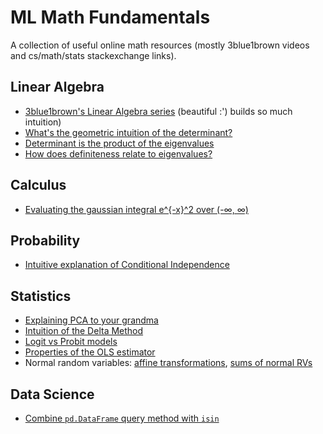 # ML Math Fundamentals

A collection of useful online math resources (mostly 3blue1brown videos and cs/math/stats stackexchange links).

## Linear Algebra
- [3blue1brown's Linear Algebra series](https://www.youtube.com/playlist?list=PLZHQObOWTQDPD3MizzM2xVFitgF8hE_ab) (beautiful :') builds so much intuition)
- [What's the geometric intuition of the determinant?](https://www.youtube.com/watch?v=Ip3X9LOh2dk&t=59s)
- [Determinant is the product of the eigenvalues](https://math.stackexchange.com/questions/507641/show-that-the-determinant-of-a-is-equal-to-the-product-of-its-eigenvalues/507660#507660)
- [How does definiteness relate to eigenvalues?](https://en.wikipedia.org/wiki/Definite_matrix#Eigenvalues)

## Calculus
- [Evaluating the gaussian integral e^{-x}^2 over (-∞, ∞)](https://math.stackexchange.com/questions/154968/is-there-really-no-way-to-integrate-e-x2/886561#886561)

## Probability
- [Intuitive explanation of Conditional Independence](https://math.stackexchange.com/questions/23093/could-someone-explain-conditional-independence)

## Statistics
- [Explaining PCA to your grandma](https://stats.stackexchange.com/a/140579/188876)
- [Intuition of the Delta Method](https://stats.stackexchange.com/questions/243510/how-to-interpret-the-delta-method)
- [Logit vs Probit models](https://stats.stackexchange.com/questions/20523/difference-between-logit-and-probit-models/30909#30909)
- [Properties of the OLS estimator](https://en.wikipedia.org/wiki/Proofs_involving_ordinary_least_squares#Consistency_and_asymptotic_normality_of_%7F'%22%60UNIQ--postMath-00000052-QINU%60%22'%7F)
- Normal random variables: [affine transformations](https://en.wikipedia.org/wiki/Multivariate_normal_distribution#Affine_transformation), [sums of normal RVs](https://en.wikipedia.org/wiki/Sum_of_normally_distributed_random_variables)

## Data Science
- [Combine `pd.DataFrame` query method with `isin`](https://stackoverflow.com/questions/33990955/combine-pandas-dataframe-query-method-with-isin)
